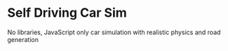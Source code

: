 # Self Driving Car Sim
 No libraries, JavaScript only car simulation with realistic physics and road generation
